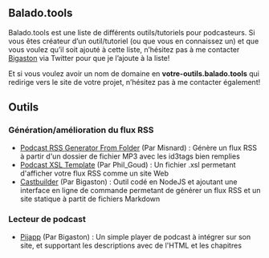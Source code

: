 ## Balado.tools
Balado.tools est une liste de différents outils/tutoriels pour podcasteurs. Si vous êtes créateur d’un outil/tutoriel (ou que vous en connaissez un) et que vous voulez qu’il soit ajouté à cette liste, n’hésitez pas à me contacter [Bigaston](https://twitter.com/Bigaston) via Twitter pour que je l’ajoute à la liste!

Et si vous voulez avoir un nom de domaine en **votre-outils.balado.tools** qui redirige vers le site de votre projet, n’hésitez pas à me contacter également!

## Outils

### Génération/amélioration du flux RSS
- [Podcast RSS Generator From Folder](https://github.com/misnard/Podcast-rss-generator-from-folder) (Par Misnard) : Génère un flux RSS à partir d'un dossier de fichier MP3 avec les id3tags bien remplies
- [Podcast XSL Template](https://github.com/PhilGoud/podcast-XSL-template) (Par Phil_Goud) : Un fichier .xsl permetant d'afficher votre flux RSS comme un site Web
- [Castbuilder](https://castbuilder.balado.tools) (Par Bigaston) : Outil codé en NodeJS et ajoutant une interface en ligne de commande permetant de générer un flux RSS et un site statique à partit de fichiers Markdown

### Lecteur de podcast
- [Pijapp](https://pijapp.balado.tools) (Par Bigaston) : Un simple player de podcast à intégrer sur son site, et supportant les descriptions avec de l'HTML et les chapitres
